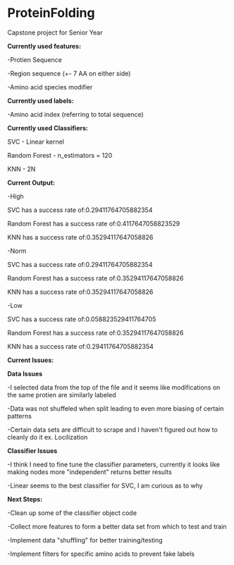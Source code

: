 # ProteinFolding
Capstone project for Senior Year


<b>Currently used features:</b>

-Protien Sequence

-Region sequence (+- 7 AA on either side)

-Amino acid species modifier

<b>Currently used labels:</b>

-Amino acid index (referring to total sequence)

<b>Currently used Classifiers:</b>

SVC - Linear kernel

Random Forest - n_estimators = 120

KNN - 2N


<b>Current Output: </b>

-High

SVC has a success rate of:0.29411764705882354

Random Forest has a success rate of:0.4117647058823529

KNN has a success rate of:0.35294117647058826

-Norm

SVC has a success rate of:0.29411764705882354

Random Forest has a success rate of:0.35294117647058826

KNN has a success rate of:0.35294117647058826

-Low

SVC has a success rate of:0.058823529411764705

Random Forest has a success rate of:0.35294117647058826

KNN has a success rate of:0.29411764705882354


<b>Current Issues: </b>

<b>Data Issues</b>

-I selected data from the top of the file and it seems like modifications on the same protien are similarly labeled

-Data was not shuffeled when split leading to even more biasing of certain patterns

-Certain data sets are difficult to scrape and I haven't figured out how to cleanly do it ex. Locilization


<b>Classifier Issues</b>

-I think I need to fine tune the classifier parameters, currently it looks like making nodes more "independent" returns better results

-Linear seems to the best classifier for SVC, I am curious as to why


<b>Next Steps:</b>

-Clean up some of the classifier object code

-Collect more features to form a better data set from which to test and train

-Implement data "shuffling" for better training/testing

-Implement filters for specific amino acids to prevent fake labels 








